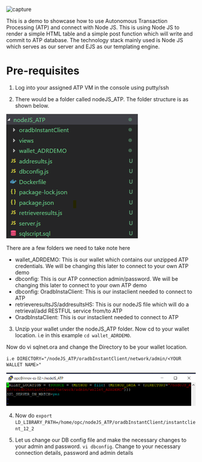![capture](https://user-images.githubusercontent.com/15122358/44667149-93e07f80-aa4c-11e8-885e-4560f7edcbee.PNG)


This is a demo to showcase how to use Autonomous Transaction Processing (ATP) and connect with Node JS. This is using Node JS to render a simple HTML table and a simple post function which will write and commit to ATP database. The technology stack mainly used is Node JS which serves as our server and EJS as our templating engine. 

# Pre-requisites #
1) Log into your assigned ATP VM in the console using putty/ssh

2) There would be a folder called nodeJS_ATP. The folder structure is as shown below. 

![capture](https://github.com/leeadh/NodeJS-with-ATP/blob/master/overview.png)

There are a few folders we need to take note here

* wallet_ADRDEMO: This is our wallet which contains our unzipped ATP credentials. We will be changing this later to connect to your own ATP demo
* dbconfig: This is our ATP connection admin/password. We will be changing this later to connect to your own ATP demo
* dbconfig: OradbInstaClient: This is our instaclient needed to connect to ATP
* retrieveresultsJS/addresultsHS: This is our nodeJS file which will do a retrieval/add RESTFUL service from/to ATP
* OradbInstaClient: This is our instaclient needed to connect to ATP

 
 3) Unzip your wallet under the nodeJS_ATP folder. Now cd to your wallet location. i.e in this example ```cd wallet_ADRDEMO```. 
 
 Now do vi sqlnet.ora and change the Directory to be your wallet location. 
 
 ```
 i.e DIRECTORY="/nodeJS_ATP/oradbInstantClient/network/admin/<YOUR WALLET NAME>"
```

![capture](https://github.com/leeadh/NodeJS-with-ATP/blob/master/walletlocation.PNG)

4) Now do ```export LD_LIBRARY_PATH=/home/opc/nodeJS_ATP/oradbInstantClient/instantclient_12_2```

5) Let us change our DB config file and make the necessary changes to your admin and password. ```vi dbconfig```. Change to your necessary connection details, password and admin details



